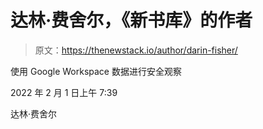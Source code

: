 # 达林·费舍尔，《新书库》的作者

> 原文：<https://thenewstack.io/author/darin-fisher/>

使用 Google Workspace 数据进行安全观察

2022 年 2 月 1 日上午 7:39

达林·费舍尔